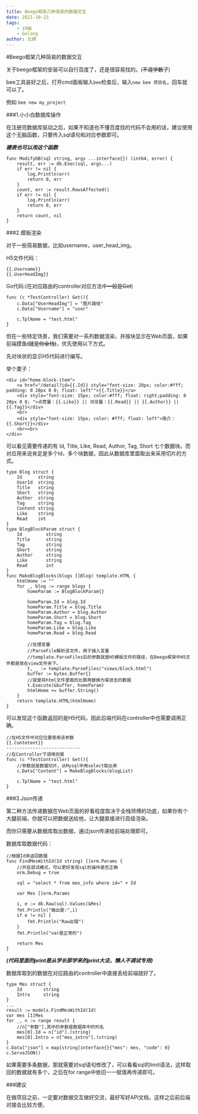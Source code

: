 ```yaml
---
title: Beego框架几种简易的数据交互
date: 2021-10-23
tags: 
    - 19级
    - Golang
author: 北朔
---
```


#Beego框架几种简易的数据交互

关于beego框架的安装可以自行百度了，还是很容易找的。(~~不混字数了~~)

bee工具装好之后，打开cmd面板输入`bee`检查后，输入`new bee 项目名`，回车就可以了。

例如 `bee new my_project`

###1.小小白数据库操作

在注册完数据库驱动之后，如果不知道也不懂百度找的代码不会用的话，建议使用这个无脑函数，只要传入sql语句和对应参数即可。

***建表也可以用这个函数***
```
func ModifyDB(sql string, args ...interface{}) (int64, error) {
    result, err := db.Exec(sql, args...)
    if err != nil {
    	log.Println(err)
    	return 0, err
    }
    count, err := result.RowsAffected()
    if err != nil {
    	log.Println(err)
    	return 0, err
    }
    return count, nil
}
```

###2.模板渲染

对于一些简易数据，比如username，user_head_img。

H5文件代码：
```
{{.Username}}
{{.UserHeadImg}}
```
Go代码:(在对应路由的controller对应方法中~~一般是Get~~)
```
func (c *TestController) Get(){
    c.Data["UserHeadImg"] = "图片路径"
    c.Data["Username"] = "user"

    c.TplName = "test.html"
}
```
但在一些特定场景，我们需要对一系列数据渲染，并按块显示在Web页面，如果前端摸鱼~~(就是你全栈)~~，优先使用以下方式。

先对块状的显示H5代码进行编写。

举个栗子：
```
<div id="home-block-item">
    <a href="/detail?id={{.Id}} style="font-size: 20px; color:#fff; padding: 0 20px 0 0; float: left"">{{.Title}}</a>
    <div style="font-size: 15px; color:#fff; float: right;padding: 0 20px 0 0; ">点赞量：{{.Like}} || 浏览量：{{.Read}} || {{.Author}} || {{.Tag}}</div>
    <br>
    <div style="font-size: 15px; color: #fff; float: left">简介：{{.Short}}</div>
    <br><br>
</div>
```

可以看见需要传递的有 Id, Title, Like, Read, Author, Tag, Short 七个数据块。而对应用来说肯定是多个Id，多个块数据，因此从数据库里面取出来采用切片的方式。
```
type Blog struct {
    Id	    string
    UserId  string
    Title   string
    Short   string
    Author  string
    Tag	    string
    Content string
    Like    string
    Read    int
}
type BlogBlockParam struct {
    Id         string
    Title      string
    Tag        string
    Short      string
    Author     string
    Like       string
    Read       int
}
func MakeBlogBlocks(blogs []Blog) template.HTML {
    htmlHome := ""
    for _, blog := range blogs {
        homeParam := BlogBlockParam{}

        homeParam.Id = blog.Id
        homeParam.Title = blog.Title
        homeParam.Author = blog.Author
        homeParam.Short = blog.Short
        homeParam.Tag = blog.Tag
        homeParam.Like = blog.Like
        homeParam.Read = blog.Read

        //处理变量
        //ParseFile解析该文件，用于插入变量
        //template.ParseFiles后的参数就是H5模板文件的路径，在Beego框架中H5文件都是放在view文件夹下。
        t, _ := template.ParseFiles("views/block.html")
        buffer := bytes.Buffer{}
        //就是将html文件里面的比那两替换为穿进去的数据
        t.Execute(&buffer, homeParam)
        htmlHome += buffer.String()
    }
    return template.HTML(htmlHome)
}
```

可以发现这个函数返回的是H5代码，因此后端代码在controller中也需要调用正确。
```
//在H5文件中对应位置使用该参数
{{.Contetent}}
----------------------------
//在Controller下调用则是
func (c *TestController) Get(){
    //参数就是数据切片，从Mysql中用select取出来
    c.Data["Content"] = MakeBlogBlocks(blogList)
    
    c.TplName = "test.html"
}
```

###3.Json传递

第二种方法传递数据在Web页面的好看程度取决于全栈师傅的功底，如果你有个大腿前端，你就可以把数据送给他，让大腿直接进行高级渲染。

而你只需要从数据库取出数据，通过json传递给前端处理即可。

数据库取数据代码：
```
//根据Id来返回数据
func FindMesWithId(Id string) []orm.Params {
    //开启调试模式，可以更好发现sql的操作是否正确
    orm.Debug = true
	
    sql = "select * from mes_info where id=" + Id

    var Mes []orm.Params

    i, e := db.Raw(sql).Values(&Mes)
    fmt.Println("输出是:",i)
    if e != nil {
    	fmt.Println("Raw出错")
    }
    fmt.Println("var是正常的")  

    return Mes
}
```
***(代码里面的print是从学长那学来的print大法，懒人不调试专用)***

数据库取到的数据在对应路由的controller中直接丢给前端就好了。

```
type Mes struct {
    Id        string
    Intro     string
}
...
result := models.FindMesWithId(Id)
var mes [1]Mes
for _, n := range result {
    //n["参数"],其中的参数是数据库中的列名
    mes[0].Id = n["id"].(string)
    mes[0].Intro = n["mes_intro"].(string)
}
c.Data["json"] = map[string]interface{}{"mes": mes, "code": 0}
c.ServeJSON()
```

如果需要多条数据，那就需要对sql语句修改了，可以看看sql的limit语法，这样取回的数据就有多个，之后在for range中依旧一一赋值再传递即可。

###建议

在做项目之前，一定要对数据交互做好交流，最好写好API文档，这样之后前后端对接会比较方便。
